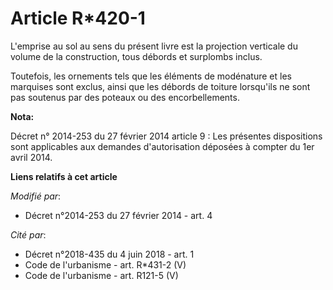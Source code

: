 # Article R*420-1

L'emprise au sol au sens du présent livre est la projection verticale du volume de la construction, tous débords et surplombs
inclus.

Toutefois, les ornements tels que les éléments de modénature et les marquises sont exclus, ainsi que les débords de toiture
lorsqu'ils ne sont pas soutenus par des poteaux ou des encorbellements.

**Nota:**

Décret n° 2014-253 du 27 février 2014 article 9 : Les présentes dispositions sont applicables aux demandes d'autorisation
déposées à compter du 1er avril 2014.

**Liens relatifs à cet article**

_Modifié par_:

  - Décret n°2014-253 du 27 février 2014 - art. 4

_Cité par_:

  - Décret n°2018-435 du 4 juin 2018 - art. 1
  - Code de l'urbanisme - art. R*431-2 (V)
  - Code de l'urbanisme - art. R121-5 (V)
